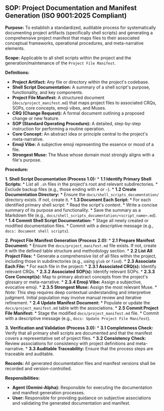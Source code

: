 ## SOP: Project Documentation and Manifest Generation (ISO 9001:2025 Compliant)

**Purpose:** To establish a standardized, auditable process for systematically documenting project artifacts (specifically shell scripts) and generating a comprehensive project manifest that maps files to their associated conceptual frameworks, operational procedures, and meta-narrative elements.

**Scope:** Applicable to all shell scripts within the project and the generation/maintenance of the `Project File Manifest`.

**Definitions:**
*   **Project Artifact:** Any file or directory within the project's codebase.
*   **Shell Script Documentation:** A summary of a shell script's purpose, functionality, and key components.
*   **Project File Manifest:** A structured document (`docs/project_manifest.md`) that maps project files to associated CRQs, SOPs, core concepts, emoji vibes, and Muses.
*   **CRQ (Change Request):** A formal document outlining a proposed change or new feature.
*   **SOP (Standard Operating Procedure):** A detailed, step-by-step instruction for performing a routine operation.
*   **Core Concept:** An abstract idea or principle central to the project's meta-narrative.
*   **Emoji Vibe:** A subjective emoji representing the essence or mood of a file.
*   **Strongest Muse:** The Muse whose domain most strongly aligns with a file's purpose.

**Procedure:**

**1. Shell Script Documentation (Process 1.0):**
    *   **1.1 Identify Primary Shell Scripts:**
        *   List all `.sh` files in the project's root and relevant subdirectories.
        *   Exclude backup files (e.g., those ending with `#` or `~`).
    *   **1.2 Create Documentation Directory:**
        *   Ensure the `docs/shell_scripts_documentation/` directory exists. If not, create it.
    *   **1.3 Document Each Script:**
        *   For each identified primary shell script:
            *   Read the script's content.
            *   Write a concise summary of its purpose and functionality.
            *   Save the summary as a Markdown file (e.g., `docs/shell_scripts_documentation/<script_name>.md`).
    *   **1.4 Commit Shell Script Documentation:**
        *   Stage all newly created or modified documentation files.
        *   Commit with a descriptive message (e.g., `docs: Document shell scripts`).

**2. Project File Manifest Generation (Process 2.0):**
    *   **2.1 Prepare Manifest Document:**
        *   Ensure the `docs/project_manifest.md` file exists. If not, create it with the defined table structure and methodology section.
    *   **2.2 List All Project Files:**
        *   Generate a comprehensive list of all files within the project, including those in subdirectories (e.g., using `glob` or `find`).
    *   **2.3 Associate Each File:**
        *   For each file in the project:
            *   **2.3.1 Associated CRQ(s):** Identify relevant CRQs.
            *   **2.3.2 Associated SOP(s):** Identify relevant SOPs.
            *   **2.3.3 Core Concept(s):** Map to primary abstract concepts from the project's glossary or meta-narrative.
            *   **2.3.4 Emoji Vibe:** Assign a subjective, evocative emoji.
            *   **2.3.5 Strongest Muse:** Assign the most relevant Muse.
        *   *Note:* This step requires deep contextual understanding and interpretive judgment. Initial population may involve manual review and iterative refinement.
    *   **2.4 Update Manifest Document:**
        *   Populate or update the `docs/project_manifest.md` table with the associations.
    *   **2.5 Commit Project File Manifest:**
        *   Stage the modified `docs/project_manifest.md` file.
        *   Commit with a descriptive message (e.g., `docs: Update Project File Manifest`).

**3. Verification and Validation (Process 3.0):**
    *   **3.1 Completeness Check:** Verify that all primary shell scripts are documented and that the manifest covers a representative set of project files.
    *   **3.2 Consistency Check:** Review associations for consistency with project definitions and meta-narrative.
    *   **3.3 Auditable Traceability:** Ensure that the process steps are traceable and auditable.

**Records:** All generated documentation files and manifest versions shall be recorded and version-controlled.

**Responsibilities:**
*   **Agent (Gemini-Alpha):** Responsible for executing the documentation and manifest generation processes.
*   **User:** Responsible for providing guidance on subjective associations and validating the generated documentation and manifest.
